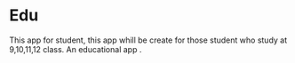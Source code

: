 # Edu

This app for student,  this app whill be create for those student who study at 9,10,11,12 class.
An educational app .
